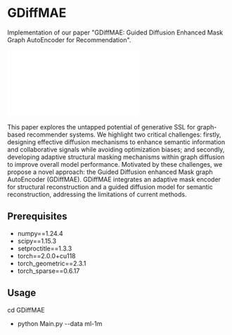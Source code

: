 # GDiffMAE
Implementation of our  paper "GDiffMAE: Guided Diffusion Enhanced Mask
Graph AutoEncoder for Recommendation".
<!-- PDF file is here: https://le-wu.com/files/Publications/CONFERENCES/SIGIR-23-yang.pdf -->
![](framework.pdf)

This paper explores the untapped potential of generative SSL for graph-based recommender systems. We highlight two critical challenges: firstly, designing effective diffusion mechanisms to enhance semantic information and collaborative signals while avoiding optimization biases; and secondly, developing adaptive structural masking mechanisms within graph diffusion to improve overall model performance. Motivated by these challenges, we propose a novel approach: the Guided Diffusion enhanced Mask graph AutoEncoder (GDiffMAE). GDiffMAE integrates an adaptive mask encoder for structural reconstruction and a guided diffusion model for semantic reconstruction, addressing the limitations of current methods.

Prerequisites
-------------
* numpy==1.24.4
* scipy==1.15.3
* setproctitle==1.3.3
* torch==2.0.0+cu118
* torch_geometric==2.3.1
* torch_sparse==0.6.17



Usage
------
cd GDiffMAE
* python Main.py --data ml-1m


